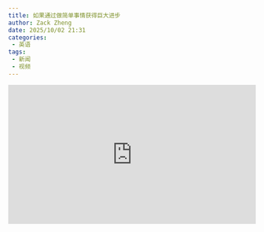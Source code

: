 ```yaml
---
title: 如果通过做简单事情获得巨大进步
author: Zack Zheng
date: 2025/10/02 21:31
categories:
 - 英语
tags:
 - 新闻
 - 视频
---
```


<div id="bili-container" style="position: relative; padding-bottom: 56.25%; height: 0; overflow: hidden;">
  <iframe
    id="bili-iframe"
    src="https://player.bilibili.com/player.html?isOutside=true&aid=115299487646823&bvid=BV12LHxz9EJC&cid=32776324426&p=1&autoplay=false"
    frameborder="0"
    allow="accelerometer; autoplay; clipboard-write; encrypted-media; gyroscope; picture-in-picture; fullscreen"
    allowfullscreen
    style="position: absolute; top: 0; left: 0; width: 100%; height: 100%;">
  </iframe>
</div>



